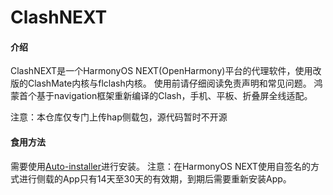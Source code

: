 
# ClashNEXT

#### 介绍

ClashNEXT是一个HarmonyOS NEXT(OpenHarmony)平台的代理软件，使用改版的ClashMate内核与flclash内核。
使用前请仔细阅读免责声明和常见问题。
鸿蒙首个基于navigation框架重新编译的Clash，手机、平板、折叠屏全线适配。

注意：本仓库仅专门上传hap侧载包，源代码暂时不开源

#### 食用方法

需要使用[Auto-installer](https://github.com/likuai2010/auto-installer/)进行安装。
注意：在HarmonyOS NEXT使用自签名的方式进行侧载的App只有14天至30天的有效期，到期后需要重新安装App。

